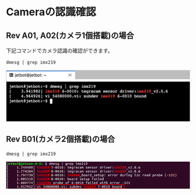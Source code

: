 # Cameraの認識確認

## Rev A01, A02(カメラ1個搭載)の場合

下記コマンドでカメラ認識の確認ができます。

```
dmesg | grep imx219
```

![](./img/camera001.png)

## Rev B01(カメラ2個搭載)の場合

```
dmesg | grep imx219
```

![](./img/b01.png)
